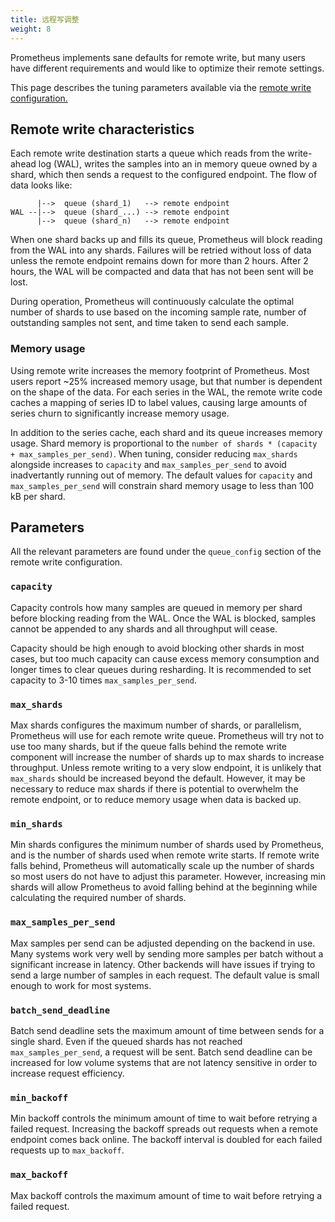 ```yaml
---
title: 远程写调整
weight: 8
---
```


Prometheus implements sane defaults for remote write, but many users have
different requirements and would like to optimize their remote settings.

This page describes the tuning parameters available via the [remote write
configuration.](/docs/prometheus/latest/configuration/configuration/#remote_write)

## Remote write characteristics

Each remote write destination starts a queue which reads from the write-ahead
log (WAL), writes the samples into an in memory queue owned by a shard, which
then sends a request to the configured endpoint. The flow of data looks like:

```
      |-->  queue (shard_1)   --> remote endpoint
WAL --|-->  queue (shard_...) --> remote endpoint
      |-->  queue (shard_n)   --> remote endpoint
```

When one shard backs up and fills its queue, Prometheus will block reading from
the WAL into any shards. Failures will be retried without loss of data unless
the remote endpoint remains down for more than 2 hours. After 2 hours, the WAL
will be compacted and data that has not been sent will be lost.

During operation, Prometheus will continuously calculate the optimal number of
shards to use based on the incoming sample rate, number of outstanding samples
not sent, and time taken to send each sample.

### Memory usage

Using remote write increases the memory footprint of Prometheus. Most users
report ~25% increased memory usage, but that number is dependent on the shape
of the data. For each series in the WAL, the remote write code caches a mapping
of series ID to label values, causing large amounts of series churn to
significantly increase memory usage.

In addition to the series cache, each shard and its queue increases memory
usage. Shard memory is proportional to the `number of shards * (capacity + max_samples_per_send)`. When tuning, consider reducing `max_shards` alongside
increases to `capacity` and `max_samples_per_send` to avoid inadvertantly
running out of memory. The default values for `capacity` and
`max_samples_per_send` will constrain shard memory usage to less than 100 kB per
shard.

## Parameters

All the relevant parameters are found under the `queue_config` section of the
remote write configuration.

### `capacity`

Capacity controls how many samples are queued in memory per shard before
blocking reading from the WAL. Once the WAL is blocked, samples cannot be
appended to any shards and all throughput will cease.

Capacity should be high enough to avoid blocking other shards in most
cases, but too much capacity can cause excess memory consumption and longer
times to clear queues during resharding. It is recommended to set capacity
to 3-10 times `max_samples_per_send`.

### `max_shards`

Max shards configures the maximum number of shards, or parallelism, Prometheus
will use for each remote write queue. Prometheus will try not to use too many
shards, but if the queue falls behind the remote write component will increase
the number of shards up to max shards to increase throughput. Unless remote
writing to a very slow endpoint, it is unlikely that `max_shards` should be
increased beyond the default. However, it may be necessary to reduce max shards
if there is potential to overwhelm the remote endpoint, or to reduce memory
usage when data is backed up.

### `min_shards`

Min shards configures the minimum number of shards used by Prometheus, and is
the number of shards used when remote write starts. If remote write falls
behind, Prometheus will automatically scale up the number of shards so most
users do not have to adjust this parameter. However, increasing min shards will
allow Prometheus to avoid falling behind at the beginning while calculating the
required number of shards.

### `max_samples_per_send`

Max samples per send can be adjusted depending on the backend in use. Many
systems work very well by sending more samples per batch without a significant
increase in latency. Other backends will have issues if trying to send a large
number of samples in each request. The default value is small enough to work for
most systems.

### `batch_send_deadline`

Batch send deadline sets the maximum amount of time between sends for a single
shard. Even if the queued shards has not reached `max_samples_per_send`, a
request will be sent. Batch send deadline can be increased for low volume
systems that are not latency sensitive in order to increase request efficiency.

### `min_backoff`

Min backoff controls the minimum amount of time to wait before retrying a failed
request. Increasing the backoff spreads out requests when a remote endpoint
comes back online. The backoff interval is doubled for each failed requests up
to `max_backoff`.

### `max_backoff`

Max backoff controls the maximum amount of time to wait before retrying a failed
request.
